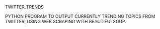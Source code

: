 TWITTER_TRENDS


PYTHON PROGRAM TO OUTPUT CURRENTLY TRENDING TOPICS FROM TWITTER,
USING WEB SCRAPING WITH BEAUTIFULSOUP.
